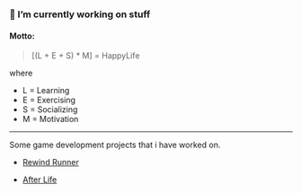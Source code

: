 ### 🤔 I’m currently working on stuff 

#### Motto: 
> [(L + E + S) * M] = HappyLife

where
 - L = Learning
 - E = Exercising
 - S = Socializing
 - M = Motivation 

---

Some game development projects that i have worked on. 

- [Rewind Runner](https://spil3141.itch.io/game-jam-1)

- [After Life](https://spil3141.itch.io/after-life)

<!--
**spil3141/spil3141** is a ✨ _special_ ✨ repository because its `README.md` (this file) appears on your GitHub profile.

Here are some ideas to get you started:

- 🔭 I’m currently working on ...
- 🌱 I’m currently learning ...
- 👯 I’m looking to collaborate on ...
- 🤔 I’m looking for help with ...
- 💬 Ask me about ...
- 📫 How to reach me: ...
- 😄 Pronouns: ...
- ⚡ Fun fact: ...
-->
